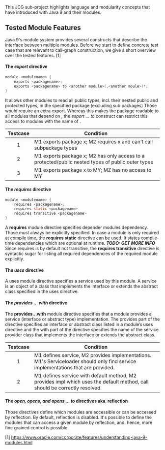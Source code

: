 This JCG sub-project highlights language and modularity concepts that have
introduced with Java 9 and their modules.

## Tested Module Features

Java 9's module system provides several constructs that describe the interface between
multiple modules. Before we start to define concrete test case that are relevant to
call-graph construction, we give a short overview over the tested features. [1]

#### The ___export___ directive 
```java
module <modulename> {
    exports <packagename>;
    exports <packagename> to <another module>(,<another moule>)*;
}
```
It allows other modules to read all public types, incl. their nested public and protected types, in the specified package
(excluding sub packages) Those would require an extra export. Whereas this makes
the package readable to all modules that depend on *<modulenname>*, the *export ... to*
construct can restrict this access to modules with the name of <another packagename>.

| Testcase | Condition|
|:--------:|----------|
|1| M1 exports package x; M2 requires x and can't call subpackage types|
|2| M1 exports package x; M2 has only access to a protected/public nested types of public outer types|
|3| M1 exports package x to MY; MZ has no access to MY|

#### The ___requires___ directive
```java
module <modulename> {
    requires <packagename>;
    requires static <packagename>
    requires transitive <packagename>
}
```
A __requires__ module directive specifies depender modules dependency. Those must always be explicitly specified.
In case a module is only required at compile time, the __requires static__ directive can be used. It states compile-time
dependencies which are optional at runtime. ***TODO: GET MORE INFO***
Since requires is by default not transitive, the __requires transitive__ directive is syntactic sugar for listing all 
required dependencies of the required module explicitly.

#### The ___uses___ directive

A uses module directive specifies a service used by this module. A service is an object of a class that implements
the interface or extends the abstract class specified in the uses directive.

#### The ___provides ... with___ directive 

The __provides…with__ module directive specifies that a module provides a service (interface or abstract type) implementation.
The provides part of the directive specifies an interface or abstract class listed in a module’s uses directive and
the with part of the directive specifies the name of the service provider class that implements the interface or extends the abstract class.

| Testcase | Condition|
|:--------:|----------|
|1| M1 defines service, M2 provides implementations. M1's Serviceloader should only find service implementations that are provided.|
|2| M1 defines service with default method, M2 provides impl which uses the default method, call should be correctly resolved.|

#### The ___open, opens, and opens ... to___ directives aka. reflection

Those directives define which modules are accessible or can be accessed by reflection. By default, reflection is disabled.
It's possible to define the modules that can access a given module by reflection, and, hence, more fine grained control
is possible.



[1] https://www.oracle.com/corporate/features/understanding-java-9-modules.html